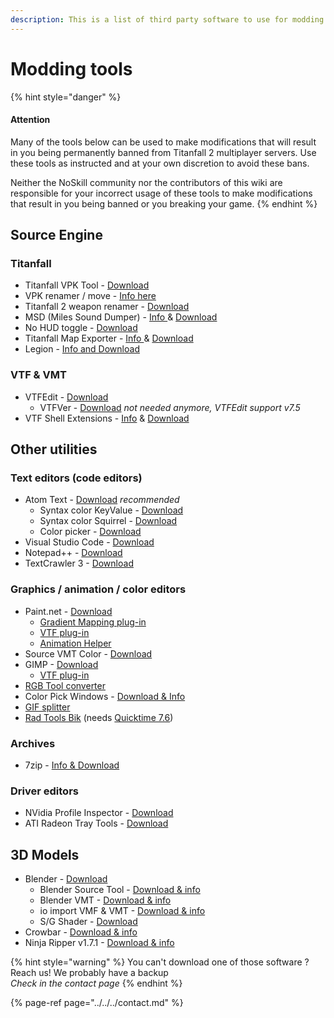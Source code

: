 ```yaml
---
description: This is a list of third party software to use for modding Titanfall 2.
---
```


# Modding tools

{% hint style="danger" %}
#### Attention

Many of the tools below can be used to make modifications that will result in you being permanently banned from Titanfall 2 multiplayer servers. Use these tools as instructed and at your own discretion to avoid these bans. 

Neither the NoSkill community nor the contributors of this wiki are responsible for your incorrect usage of these tools to make modifications that result in you being banned or you breaking your game.
{% endhint %}

## Source Engine

### Titanfall

* Titanfall VPK Tool - [Download](https://github.com/Wanty5883/Titanfall2/blob/master/tools/Titanfall_VPKTool3.4_Portable.zip)
* VPK renamer / move - [Info here](../how-to-backup-extract-and-repack.md#vpk-rename-move-batch-script)
* Titanfall 2 weapon renamer - [Download](https://bitbucket.org/lunderdeamon/tf2renamer)
* MSD \(Miles Sound Dumper\) - [Info ](https://github.com/Lyxica/Miles-10-Sound-Dumper)& [Download](https://github.com/Lyxica/Miles-10-Sound-Dumper/releases/tag/v1.0-tf2-beta1)
* No HUD toggle - [Download](https://www.moddb.com/games/titanfall-2/downloads/toggle-hud5)
* Titanfall Map Exporter - [Info ](../../../r2-ripping/exporting-maps.md)& [Download](https://raw.githubusercontent.com/Wanty5883/Titanfall2/master/tools/TitanfallMapExporter.py)
* Legion - [Info and Download](https://wiki.modme.co/wiki/apps/Legion.html)

### VTF & VMT

* VTFEdit - [Download](https://github.com/Wanty5883/Titanfall2/blob/master/tools/vtfedit133.zip)
  * VTFVer - [Download](http://cra0kalo.com/public/VTFVer.zip) _not needed anymore, VTFEdit support v7.5_
* VTF Shell Extensions - [Info](https://developer.valvesoftware.com/wiki/VTF_Shell_Extensions) & [Download](https://www.wunderboy.org/valve-hl2source-sdk-tools/#vtf_shell)

## Other utilities

### Text editors \(code editors\)

* Atom Text - [Download](https://atom.io/) _recommended_
  * Syntax color KeyValue - [Download](https://atom.io/packages/language-source-cfg)
  * Syntax color Squirrel - [Download](https://atom.io/packages/squirrel-language)
  * Color picker - [Download](https://atom.io/packages/color-picker)
* Visual Studio Code - [Download](https://code.visualstudio.com/)
* Notepad++ - [Download](https://notepad-plus-plus.org/downloads/)
* TextCrawler 3 - [Download](https://www.digitalvolcano.co.uk/tcdownloads.html)

### Graphics / animation / color editors

* Paint.net - [Download](https://www.getpaint.net/)
  * [Gradient Mapping plug-in](https://forums.getpaint.net/topic/6265-gradient-mapping/)
  * [VTF plug-in](https://github.com/Wanty5883/Titanfall2/blob/master/tools/pdnvtfplugin111.zip)
  * [Animation Helper](https://pixelbyte.itch.io/paint-net-sprite-plugin)
* Source VMT Color - [Download](https://dev.cra0kalo.com/?p=155)
* GIMP - [Download](https://www.gimp.org/downloads/)
  * [VTF plug-in](https://www.tophattwaffle.com/downloads/gimp-vtf-plugin/)
* [RGB Tool converter](http://hewmc.blogspot.fr/2012/12/rgb-to-percentage-converter.html)
* Color Pick Windows - [Download & Info](https://pixelbyte.itch.io/color-pick)
* [GIF splitter](https://ezgif.com/split)
* [Rad Tools Bik](http://www.radgametools.com/bnkdown.htm) \(needs [Quicktime 7.6](https://support.apple.com/downloads/quicktime)\)

### Archives

* 7zip - [Info & Download](https://www.7-zip.org/)

### Driver editors

* NVidia Profile Inspector - [Download](https://nvidia-inspector.en.lo4d.com/windows)
* ATI Radeon Tray Tools - [Download](https://www.majorgeeks.com/files/details/ati_tray_tools.html)

## 3D Models

* Blender - [Download](https://www.blender.org/)
  * Blender Source Tool - [Download & info](https://steamreview.org/BlenderSourceTools/)
  * Blender VMT - [Download & info](https://github.com/lasa01/blender-vmt)
  * io import VMF & VMT - [Download & info](https://github.com/lasa01/io_import_vmf)
  * S/G Shader - [Download](https://github.com/Wanty5883/Titanfall2/blob/master/tools/SG_Shader.blend)
* Crowbar - [Download & info](http://steamcommunity.com/groups/CrowbarTool)
* Ninja Ripper v1.7.1 - [Download & info](https://cgig.ru/ninjaripper/)



{% hint style="warning" %}
You can't download one of those software ? Reach us! We probably have a backup  
_Check in the contact page_
{% endhint %}

{% page-ref page="../../../contact.md" %}

